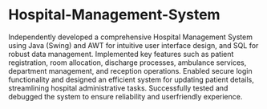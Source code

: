 # Hospital-Management-System
Independently developed a comprehensive Hospital Management System using
Java (Swing) and AWT for intuitive user interface design, and SQL for robust
data management.
Implemented key features such as patient registration, room allocation,
discharge processes, ambulance services, department management, and
reception operations.
Enabled secure login functionality and designed an efficient system for updating
patient details, streamlining hospital administrative tasks.
Successfully tested and debugged the system to ensure reliability and userfriendly experience. 
